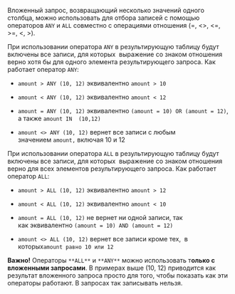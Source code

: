Вложенный запрос, возвращающий несколько значений одного столбца, можно использовать для отбора записей с помощью операторов `ANY` и `ALL`
совместно с операциями отношения (=, <>, <=, >=, <, >).

При использовании оператора `ANY` в результирующую таблицу будут включены все записи, для которых  выражение со знаком отношения верно хотя бы для одного элемента результирующего запроса. Как работает оператор `ANY`:

- `amount > ANY (10, 12)` эквивалентно `amount > 10`
    
- `amount < ANY (10, 12)` эквивалентно `amount < 12`
    
- `amount = ANY (10, 12)` эквивалентно `(amount = 10) OR (amount = 12)`, а также `amount IN  (10,12)`
    
- `amount <> ANY (10, 12)` вернет все записи с любым значением `amount,` включая 10 и 12


При использовании оператора `ALL` в результирующую таблицу будут включены все записи, для которых  выражение со знаком отношения верно для всех элементов результирующего запроса. Как работает оператор `ALL`:

- `amount > ALL (10, 12)` эквивалентно `amount > 12`
    
- `amount < ALL (10, 12)` эквивалентно `amount < 10`
    
- `amount = ALL (10, 12)` не вернет ни одной записи, так как эквивалентно `(amount = 10) AND (amount = 12)`
- `amount <> ALL (10, 12)` вернет все записи кроме тех,  в которых`amount равно 10 или 12`


**Важно!** Операторы `**ALL**` и `**ANY**` можно использовать т**олько с вложенными запросами**. В примерах выше (10, 12) приводится как результат вложенного запроса просто для того, чтобы показать как эти операторы работают. В запросах так записывать нельзя.